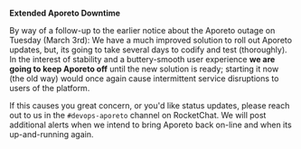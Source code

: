 
**Extended Aporeto Downtime**

By way of a follow-up to the earlier notice about the Aporeto outage on Tuesday (March 3rd): We have a much improved solution to roll out Aporeto updates, but, its going to take several days to codify and test (thoroughly). In the interest of stability and a buttery-smooth user experience **we are going to keep Aporeto off** until the new solution is ready; starting it now (the old way) would once again cause intermittent service disruptions to users of the platform.

If this causes you great concern, or you'd like status updates, please reach out to us in the `#devops-aporeto` channel on RocketChat. We will post additional alerts when we intend to bring Aporeto back on-line and when its up-and-running again.
